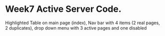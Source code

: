 # Week7 Active Server Code.
Highlighted Table on main page (index), Nav bar with 4 items (2 real pages, 2 duplicates), drop down menu with 3 active pages and one disabled
